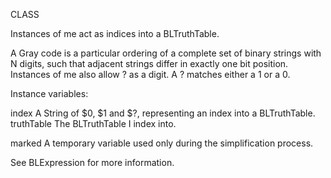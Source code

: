 CLASS

Instances of me act as indices into a BLTruthTable.

A Gray code is a particular ordering of a complete set of binary strings with N digits, such that adjacent strings differ in exactly one bit position.  Instances of me also allow ? as a digit.  A ? matches either a 1 or a 0.

Instance variables:

index			A String of $0, $1 and $?, representing an index into a BLTruthTable.
truthTable		The BLTruthTable I index into.

marked		A temporary variable used only during the simplification process.
		
See BLExpression for more information.
